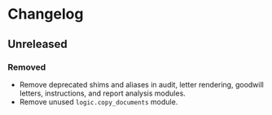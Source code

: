 # Changelog

## Unreleased
### Removed
- Remove deprecated shims and aliases in audit, letter rendering, goodwill letters, instructions, and report analysis modules.
- Remove unused `logic.copy_documents` module.
